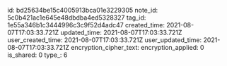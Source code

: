 id: bd25634be15c4005913bca01e3229305
note_id: 5c0b421ac1e645e48dbdba4ed5328327
tag_id: 1e55a346b1c3444996c3c9f52d4adc47
created_time: 2021-08-07T17:03:33.721Z
updated_time: 2021-08-07T17:03:33.721Z
user_created_time: 2021-08-07T17:03:33.721Z
user_updated_time: 2021-08-07T17:03:33.721Z
encryption_cipher_text: 
encryption_applied: 0
is_shared: 0
type_: 6